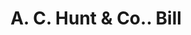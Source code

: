---
doi: 10.7916/D8JD67T2
date_other: '1900'
date_other_textual: 1900-1909
form: printed ephemera
genre:
- Invoices
name:
- A. C. Hunt & Co.
object_in_context_url: https://biggert.cul.columbia.edu/items/view/ave_biggert_00505
subject_hierarchical_geographic:
- Springfield, Massachusetts, United States
subject_name:
- A. C. Hunt & Co.
title: A. C. Hunt & Co.. Bill
sort_title: A. C. Hunt & Co.. Bill
call_number: ave_biggert_00505
coordinates:
- 42.112411,-72.547455
pid: ave_biggert_00505
identifiers: ave_biggert_00505
thumbnail: https://derivativo-3.library.columbia.edu/iiif/2/ldpd:343867/full/!256,256/0/native.jpg
permalink: /biggert/ave_biggert_00505/
layout: iiif-image-page
---